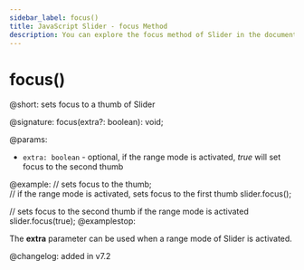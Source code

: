 ```yaml
---
sidebar_label: focus()
title: JavaScript Slider - focus Method 
description: You can explore the focus method of Slider in the documentation of the DHTMLX JavaScript UI library. Browse developer guides and API reference, try out code examples and live demos, and download a free 30-day evaluation version of DHTMLX Suite 7.
---
```


# focus()

@short: sets focus to a thumb of Slider

@signature: focus(extra?: boolean): void;

@params:
- `extra: boolean` - optional, if the range mode is activated, *true* will set focus to the second thumb

@example:
// sets focus to the thumb;  
// if the range mode is activated, sets focus to the first thumb
slider.focus();

// sets focus to the second thumb if the range mode is activated
slider.focus(true);
@examplestop:

The **extra** parameter can be used when a range mode of Slider is activated.

@changelog: added in v7.2